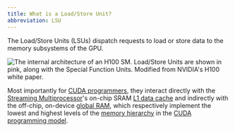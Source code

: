 ```yaml
---
title: What is a Load/Store Unit?
abbreviation: LSU
---
```


The Load/Store Units (LSUs) dispatch requests to load or store data to the
memory subsystems of the GPU.

![The internal architecture of an H100 SM. Load/Store Units are shown in pink, along with the [Special Function Units](/gpu-glossary/device-hardware/special-function-unit). Modified from NVIDIA's [H100 white paper](https://resources.nvidia.com/en-us-tensor-core).](themed-image://gh100-sm.svg)

Most importantly for
[CUDA programmers](/gpu-glossary/host-software/cuda-software-platform), they
interact directly with the
[Streaming Multiprocessor](/gpu-glossary/device-hardware/streaming-multiprocessor)'s
on-chip SRAM [L1 data cache](/gpu-glossary/device-hardware/l1-data-cache) and
indirectly with the off-chip, on-device
[global RAM](/gpu-glossary/device-hardware/gpu-ram), which respectively implement
the lowest and highest levels of the
[memory hierarchy](/gpu-glossary/device-software/memory-hierarchy) in the
[CUDA programming model](/gpu-glossary/device-software/cuda-programming-model).
